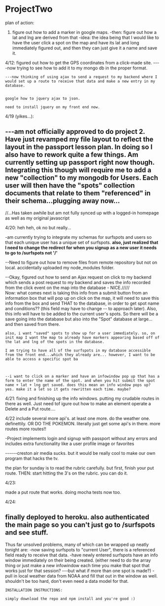 # ProjectTwo


plan of action:

1. figure out how to add a marker in google maps.
	-then: figure out how a lat and lng are derived from that
	-idea: the idea being that I would like to have the user click a spot on the map and have its lat and long immediately figured out, and then they can just give it a name and save it.


4/12: figured out how to get the GPS coordinates from a click-made site.
	----now trying to see how to add it to my mongo db in the proper format.

	---now thinking of using ajax to send a request to my backend where I would set up a route to receive that data and make a new entry in my database.


	google how to jquery ajax to json. 

	need to install jquery on my front end now.


4/19 (yikes...):  

---am not officially approved to do project 2. Have just revamped my file layout to reflect the layout in the passport lesson plan. In doing so I also have to rework quite a few things. Am currently setting up passport right now though. Integrating this though will require me to add a new "collection" to my mongodb for Users. Each user will then have the "spots" collection documents that relate to them "referenced" in their schema...plugging away now...
----
//...Has taken awhile but am not fully synced up with a logged-in homepage as well as my original javascript



4/20: heh heh, ok no but really...

-am currently trying to integrate my schemas for surfspots and users so that each unique user has a unique set of surfspots. **also, just realized that I need to change the redirect for when you signup as a new user it needs to go to /surfspots not '/'**

--Need to figure out how to remove files from remote repository but not on local. accidentally uploaded my node_modules folder.

--Okay, figured out how to send an Ajax request on click to my backend which sends a post request to my backend and saves the info recorded from the click event on the map into the database - NICE./////  
	Now: what comes next is taking this info from a submit button from an information box that will pop up on click on the map, it will need to save this info from the box and send THAT to the database, in order to get spot name and conditions?? (this field may have to change -- to approach later).  Also, this info will have to be added to the current user's spots. So there will be a save going into the database but also into the "Spot" database at large... and then saved from there.

	also, i want "saved" spots to show up for a user immediately. so, on init map I want the map to already have markers appearing based off of the lat and lng of the spots in the database.
	
	I am trying to have all of the surfspots in my database accessible from the front end...which they already are... however, I want to be able to access a specific spot ba



	--i want to click on a marker and have an infowindow pop up that has a
	form to enter the name of the spot. and when you hit submit the spot name + lat + lng get saved. does this mean an info window pops up? yes. make it a let so it gets rewritten each time. maybe?  



4/21:   fixing and finishing up the info windows. putting my crudable routes in there as well. Just need tof igure out how to make an <a> element operate a Delete and a Put route....



4/22
include several more api's. at least one more. do the weather one. definettily. OR DO THE POKEMON. literally just get some api's in there. more routes more routes!!

-Project implements login and signup with passport without any errors and includes extra functionality like a user profile image or favorites

------creston air media sucks. but it would be really cool to make our own program that hacks the tv. 

the plan for sunday is to read the rubric carefully. but first, finish your put route. THEN: start hitting the 3's on the rubric. you can do it.


4/23:

made a put route that works. doing mocha tests now too.

4/24:

finally deployed to heroku. also authenticated the main page so you can't just go to /surfspots and see stuff.
----

Thus far unsolved problems, many of which can be wrapped up neatly tonight are:
	-now saving surfspots to "current User", there is a referenced field ready to receive that data.
	-have newly entered surfspots have an info window immediately on their being created. (either need to do the array thing or just make a new infowindow each time you make that spot that works just for that session? ---but what if more than one spot is made?)
	-pull in local weather data from NOAA and fill that out in the window as well. shouldn't be too hard, don't even need a data model for that. 




	INSTALLATION INSTRUCTIONS:

	simply download the repo and npm install and you're good :)








